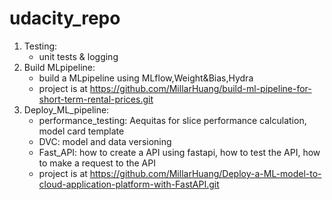 # udacity_repo
1. Testing:
    * unit tests & logging
2. Build MLpipeline:
    * build a MLpipeline using MLflow,Weight&Bias,Hydra
    * project is at https://github.com/MillarHuang/build-ml-pipeline-for-short-term-rental-prices.git
3. Deploy_ML_pipeline:
    * performance_testing: Aequitas for slice performance calculation, model card template
    * DVC: model and data versioning
    * Fast_API: how to create a API using fastapi, how to test the API, how to make a request to the API
    * project is at https://github.com/MillarHuang/Deploy-a-ML-model-to-cloud-application-platform-with-FastAPI.git
